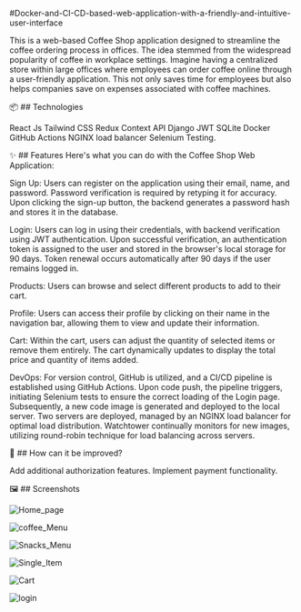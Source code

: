 #Docker-and-CI-CD-based-web-application-with-a-friendly-and-intuitive-user-interface

This is a web-based Coffee Shop application designed to streamline the coffee ordering process in offices. The idea stemmed from the widespread popularity of coffee in workplace settings. Imagine having a centralized store within large offices where employees can order coffee online through a user-friendly application. This not only saves time for employees but also helps companies save on expenses associated with coffee machines.

📦 ## Technologies

React Js
Tailwind CSS
Redux
Context API
Django
JWT
SQLite
Docker
GitHub Actions
NGINX load balancer
Selenium Testing.

✨ ## Features
Here's what you can do with the Coffee Shop Web Application:

Sign Up:
Users can register on the application using their email, name, and password. Password verification is required by retyping it for accuracy. Upon clicking the sign-up button, the backend generates a password hash and stores it in the database.

Login:
Users can log in using their credentials, with backend verification using JWT authentication. Upon successful verification, an authentication token is assigned to the user and stored in the browser's local storage for 90 days. Token renewal occurs automatically after 90 days if the user remains logged in.

Products:
Users can browse and select different products to add to their cart.

Profile:
Users can access their profile by clicking on their name in the navigation bar, allowing them to view and update their information.

Cart:
Within the cart, users can adjust the quantity of selected items or remove them entirely. The cart dynamically updates to display the total price and quantity of items added.

DevOps:
For version control, GitHub is utilized, and a CI/CD pipeline is established using GitHub Actions. Upon code push, the pipeline triggers, initiating Selenium tests to ensure the correct loading of the Login page. Subsequently, a new code image is generated and deployed to the local server. Two servers are deployed, managed by an NGINX load balancer for optimal load distribution. Watchtower continually monitors for new images, utilizing round-robin technique for load balancing across servers.

💭 ## How can it be improved?

Add additional authorization features.
Implement payment functionality.

🖼️ ## Screenshots

![Home_page](https://github.com/spatil1697/Docker-and-CI-CD-based-web-application-with-a-friendly-and-intuitive-user-interface-/assets/110406683/1ea63ba3-c24c-4b70-82ef-4d0589f859f4)

![coffee_Menu](https://github.com/spatil1697/Docker-and-CI-CD-based-web-application-with-a-friendly-and-intuitive-user-interface-/assets/110406683/621c5037-fa9c-4e58-85c9-6228aa1990b1)

![Snacks_Menu](https://github.com/spatil1697/Docker-and-CI-CD-based-web-application-with-a-friendly-and-intuitive-user-interface-/assets/110406683/2490e189-23dc-4e9a-806a-093f44a2f56d)

![Single_Item](https://github.com/spatil1697/Docker-and-CI-CD-based-web-application-with-a-friendly-and-intuitive-user-interface-/assets/110406683/77581c14-800a-4535-be08-1fc1c0472dd4)

![Cart](https://github.com/spatil1697/Docker-and-CI-CD-based-web-application-with-a-friendly-and-intuitive-user-interface-/assets/110406683/3fcb00a4-8dd7-478b-a88f-9cf5b06ace4f)

![login](https://github.com/spatil1697/Docker-and-CI-CD-based-web-application-with-a-friendly-and-intuitive-user-interface-/assets/110406683/b719a963-79d6-43d6-ae31-3b8ca7fcdb10)
